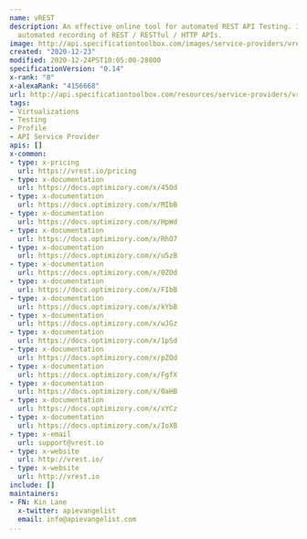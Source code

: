 ```yaml
---
name: vREST
description: An effective online tool for automated REST API Testing. It also provides
  automated recording of REST / RESTful / HTTP APIs.
image: http://api.specificationtoolbox.com/images/service-providers/vrest.jpg
created: "2020-12-23"
modified: 2020-12-24PST10:05:00-28800
specificationVersion: "0.14"
x-rank: "8"
x-alexaRank: "4156668"
url: http://api.specificationtoolbox.com/resources/service-providers/vrest/
tags:
- Virtualizations
- Testing
- Profile
- API Service Provider
apis: []
x-common:
- type: x-pricing
  url: https://vrest.io/pricing
- type: x-documentation
  url: https://docs.optimizory.com/x/45Od
- type: x-documentation
  url: https://docs.optimizory.com/x/MIbB
- type: x-documentation
  url: https://docs.optimizory.com/x/HpWd
- type: x-documentation
  url: https://docs.optimizory.com/x/RhO7
- type: x-documentation
  url: https://docs.optimizory.com/x/u5zB
- type: x-documentation
  url: https://docs.optimizory.com/x/0ZOd
- type: x-documentation
  url: https://docs.optimizory.com/x/FIbB
- type: x-documentation
  url: https://docs.optimizory.com/x/kYbB
- type: x-documentation
  url: https://docs.optimizory.com/x/wJGz
- type: x-documentation
  url: https://docs.optimizory.com/x/1pSd
- type: x-documentation
  url: https://docs.optimizory.com/x/pZOd
- type: x-documentation
  url: https://docs.optimizory.com/x/FgfX
- type: x-documentation
  url: https://docs.optimizory.com/x/0aHB
- type: x-documentation
  url: https://docs.optimizory.com/x/xYCz
- type: x-documentation
  url: https://docs.optimizory.com/x/IoXB
- type: x-email
  url: support@vrest.io
- type: x-website
  url: http://vrest.io/
- type: x-website
  url: http://vrest.io
include: []
maintainers:
- FN: Kin Lane
  x-twitter: apievangelist
  email: info@apievangelist.com
...
```

